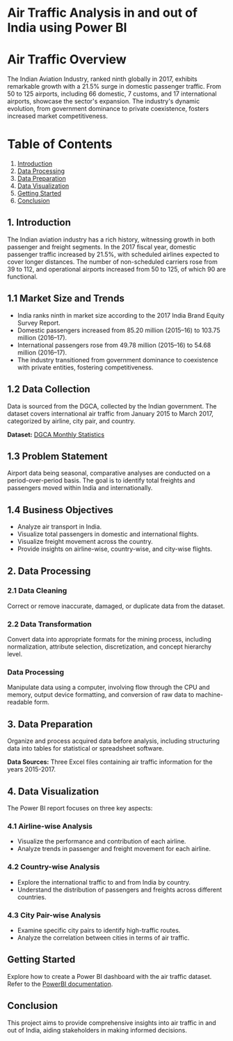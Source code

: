 # Air Traffic Analysis in and out of India using Power BI

# Air Traffic Overview

The Indian Aviation Industry, ranked ninth globally in 2017, exhibits remarkable growth with a 21.5% surge in domestic passenger traffic. From 50 to 125 airports, including 66 domestic, 7 customs, and 17 international airports, showcase the sector's expansion. The industry's dynamic evolution, from government dominance to private coexistence, fosters increased market competitiveness.

# Table of Contents

1. [Introduction](#introduction)
2. [Data Processing](#data-processing)
3. [Data Preparation](#data-preparation)
4. [Data Visualization](#data-visualization)
5. [Getting Started](#getting-started)
6. [Conclusion](#conclusion)


## 1. Introduction

The Indian aviation industry has a rich history, witnessing growth in both passenger and freight segments. In the 2017 fiscal year, domestic passenger traffic increased by 21.5%, with scheduled airlines expected to cover longer distances. The number of non-scheduled carriers rose from 39 to 112, and operational airports increased from 50 to 125, of which 90 are functional.

## 1.1 Market Size and Trends

- India ranks ninth in market size according to the 2017 India Brand Equity Survey Report.
- Domestic passengers increased from 85.20 million (2015–16) to 103.75 million (2016–17).
- International passengers rose from 49.78 million (2015–16) to 54.68 million (2016–17).
- The industry transitioned from government dominance to coexistence with private entities, fostering competitiveness.

## 1.2 Data Collection

Data is sourced from the DGCA, collected by the Indian government. The dataset covers international air traffic from January 2015 to March 2017, categorized by airline, city pair, and country.

**Dataset:** [DGCA Monthly Statistics](https://www.dgca.gov.in/digigovportal/?page=monthlyStatistics/259/4751/html&main259/4184/servicename)

## 1.3 Problem Statement

Airport data being seasonal, comparative analyses are conducted on a period-over-period basis. The goal is to identify total freights and passengers moved within India and internationally.

## 1.4 Business Objectives

- Analyze air transport in India.
- Visualize total passengers in domestic and international flights.
- Visualize freight movement across the country.
- Provide insights on airline-wise, country-wise, and city-wise flights.

## 2. Data Processing

### 2.1 Data Cleaning

Correct or remove inaccurate, damaged, or duplicate data from the dataset.

### 2.2 Data Transformation

Convert data into appropriate formats for the mining process, including normalization, attribute selection, discretization, and concept hierarchy level.

### Data Processing

Manipulate data using a computer, involving flow through the CPU and memory, output device formatting, and conversion of raw data to machine-readable form.

## 3. Data Preparation

Organize and process acquired data before analysis, including structuring data into tables for statistical or spreadsheet software.

**Data Sources:** Three Excel files containing air traffic information for the years 2015-2017.

## 4. Data Visualization

The Power BI report focuses on three key aspects:

### 4.1 Airline-wise Analysis

- Visualize the performance and contribution of each airline.
- Analyze trends in passenger and freight movement for each airline.

### 4.2 Country-wise Analysis

- Explore the international traffic to and from India by country.
- Understand the distribution of passengers and freights across different countries.

### 4.3 City Pair-wise Analysis

- Examine specific city pairs to identify high-traffic routes.
- Analyze the correlation between cities in terms of air traffic.

## Getting Started

Explore how to create a Power BI dashboard with the air traffic dataset. Refer to the [PowerBI documentation](https://docs.microsoft.com/en-us/power-bi/).

## Conclusion

This project aims to provide comprehensive insights into air traffic in and out of India, aiding stakeholders in making informed decisions.
